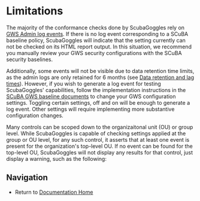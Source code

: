 # Limitations

The majority of the conformance checks done by ScubaGoggles rely on [GWS Admin log events](https://support.google.com/a/answer/4579579?hl=en). If there is no log event corresponding to a SCuBA baseline policy, ScubaGoggles will indicate that the setting currently can not be checked on its HTML report output. In this situation, we recommend you manually review your GWS security configurations with the SCuBA security baselines.

Additionally, some events will not be visible due to data retention time limits, as the admin logs are only retained for 6 months (see [Data retention and lag times](https://support.google.com/a/answer/7061566)). However, if you wish to generate a log event for testing ScubaGoggles' capabilities, follow the implementation instructions in the [SCuBA GWS baseline documents](https://github.com/cisagov/ScubaGoggles/tree/main/baselines) to change your GWS configuration settings. Toggling certain settings, off and on will be enough to generate a log event. Other settings will require implementing more substantive configuration changes.

Many controls can be scoped down to the organizaitonal unit (OU) or group level. While ScubaGoggles is capable of checking settings applied at the group or OU level, for any such control, it asserts that at least one event is present for the organization's top-level OU. If no event can be found for the top-level OU, ScubaGoggles will not display any results for that control, just display a warning, such as the following:
<!-- TODO insert example -->

## Navigation
- Return to [Documentation Home](/README.md)
